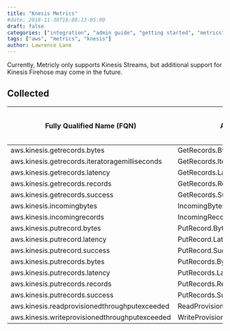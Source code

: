 ```yaml
---
title: "Knesis Metrics"
#date: 2018-11-30T16:08:13-05:00
draft: false
categories: ["integration", "admin guide", "getting started", "metrics"]
tags: ["aws", "metrics", "knesis"]
author: Lawrence Lane
---
```

Currently, Metricly only supports Kinesis Streams, but additional support for Kinesis Firehose may come in the future.

## Collected
| Fully Qualified Name (FQN)                     | AWS Metric                         | Statistic | Units | Sparse Data Strategy (SDS) | BASE | CORR |
|------------------------------------------------|------------------------------------|-----------|-------|----------------------------|------|------|
| aws.kinesis.getrecords.bytes                   | GetRecords.Bytes                   | average   | bytes | zero                       | yes  | yes  |
| aws.kinesis.getrecords.iteratoragemilliseconds | GetRecords.IteratorAgeMilliseconds | average   | ms    | zero                       | yes  | no   |
| aws.kinesis.getrecords.latency                 | GetRecords.Latency                 | average   | ms    | zero                       | yes  | yes  |
| aws.kinesis.getrecords.records                 | GetRecords.Records                 | sum       | ops   | zero                       | yes  | yes  |
| aws.kinesis.getrecords.success                 | GetRecords.Success                 | sum       | ops   | zero                       | yes  | yes  |
| aws.kinesis.incomingbytes                      | IncomingBytes                      | sum       | bytes | zero                       | yes  | yes  |
| aws.kinesis.incomingrecords                    | IncomingRecords                    | sum       | ops   | zero                       | yes  | yes  |
| aws.kinesis.putrecord.bytes                    | PutRecord.Bytes                    | sum       | bytes | zero                       | yes  | yes  |
| aws.kinesis.putrecord.latency                  | PutRecord.Latency                  | average   | ms    | zero                       | yes  | yes  |
| aws.kinesis.putrecord.success                  | PutRecord.Success                  | sum       | ops   | zero                       | yes  | yes  |
| aws.kinesis.putrecords.bytes                   | PutRecords.Bytes                   | sum       | bytes | zero                       | yes  | yes  |
| aws.kinesis.putrecords.latency                 | PutRecords.Latency                 | average   | ms    | zero                       | yes  | yes  |
| aws.kinesis.putrecords.records                 | PutRecords.Records                 | sum       | ops   | zero                       | yes  | yes  |
| aws.kinesis.putrecords.success                 | PutRecords.Success                 | sum       | ops   | zero                       | yes  | yes  |
| aws.kinesis.readprovisionedthroughputexceeded  | ReadProvisionedThroughputExceeded  | sum       | ops   | zero                       | no   | no   |
| aws.kinesis.writeprovisionedthroughputexceeded | WriteProvisionedThroughputExceeded | sum       | ops   | zero                       | no   | no   |
